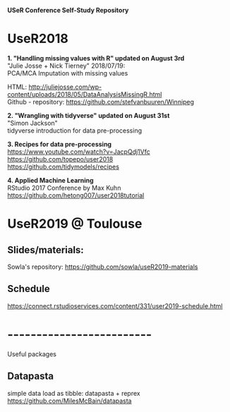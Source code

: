 **USeR Conference Self-Study Repository**

# UseR2018
**1. "Handling missing values with R" updated on August 3rd**  
 "Julie Josse + Nick Tierney" 2018/07/19:  
 PCA/MCA Imputation with missing values   
 
HTML: http://juliejosse.com/wp-content/uploads/2018/05/DataAnalysisMissingR.html    
Github - repository: https://github.com/stefvanbuuren/Winnipeg  

**2. "Wrangling with tidyverse" updated on August 31st**  
"Simon Jackson"  
tidyverse introduction for data pre-processing   

**3. Recipes for data pre-processing**  
https://www.youtube.com/watch?v=JacpQdj1Vfc  
https://github.com/topepo/user2018  
https://github.com/tidymodels/recipes  

**4. Applied Machine Learning**  
RStudio 2017 Conference by Max Kuhn  
https://github.com/hetong007/user2018tutorial  

# UseR2019 @ Toulouse
## Slides/materials: 
Sowla's repository: https://github.com/sowla/useR2019-materials  
## Schedule
https://connect.rstudioservices.com/content/331/user2019-schedule.html


# -------------------------
Useful packages  
## Datapasta
simple data load as tibble: datapasta + reprex   
https://github.com/MilesMcBain/datapasta
